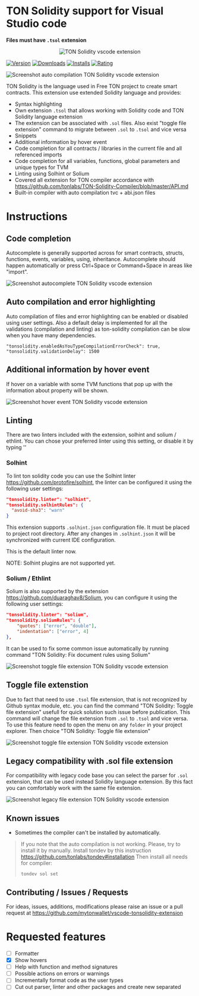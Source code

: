 # TON Solidity support for Visual Studio code

**Files must have `.tsol` extension**

<div align="center">
  <img src="./images/icon.png" title="TON Solidity vscode extension">
</div>

[![Version](https://vsmarketplacebadge.apphb.com/version/mytonwallet.ton-solidity-extension.svg)](https://marketplace.visualstudio.com/items?itemName=mytonwallet.ton-solidity-extension)  [![Downloads](https://vsmarketplacebadge.apphb.com/downloads/mytonwallet.ton-solidity-extension.svg)](https://marketplace.visualstudio.com/items?itemName=mytonwallet.ton-solidity-extension) [![Installs](https://vsmarketplacebadge.apphb.com/installs/mytonwallet.ton-solidity-extension.svg)](https://marketplace.visualstudio.com/items?itemName=mytonwallet.ton-solidity-extension) [![Rating](https://vsmarketplacebadge.apphb.com/rating-star/mytonwallet.solidity.svg)](https://marketplace.visualstudio.com/items?itemName=mytonwallet.ton-solidity-extension#review-details)

![Screenshot auto compilation TON Solidity vscode extension](images/auto_compilation.gif)

TON Solidity is the language used in Free TON project to create smart contracts.
This extension use extended Solidity language and provides: 

* Syntax highlighting
* Own extension `.tsol` that allows working with Solidity code and TON Solidity language extension
* The extension can be associated with `.sol` files. Also exist "toggle file extension" command to migrate between `.sol` to `.tsol` and vice versa
* Snippets 
* Additional information by hover event
* Code completion for all contracts / libraries in the current file and all referenced imports
* Code completion for all variables, functions, global parameters and unique types for TVM
* Linting using Solhint or Solium
* Covered all extension for TON compiler accordance with https://github.com/tonlabs/TON-Solidity-Compiler/blob/master/API.md
* Built-in compiler with auto compilation tvc + abi.json files

# Instructions

## Code completion

Autocomplete is generally supported across for smart contracts, structs, functions, events, variables, using, inheritance. Autocomplete should happen automatically or press Ctrl+Space or Command+Space in areas like "import".

![Screenshot autocomplete TON Solidity vscode extension](images/autocomple.gif)

## Auto compilation and error highlighting

Auto compilation of files and error highlighting can be enabled or disabled using user settings. Also a default delay is implemented for all the validations (compilation and linting) as ton-solidity compilation can be slow when you have many dependencies.

```
"tonsolidity.enabledAsYouTypeCompilationErrorCheck": true,
"tonsolidity.validationDelay": 1500
```

## Additional information by hover event

If hover on a variable with some TVM functions that pop up with the information about property will be shown.

![Screenshot hover event TON Solidity vscode extension](images/hover.gif)

## Linting

There are two linters included with the extension, solhint and solium / ethlint. You can chose your preferred linter using this setting, or disable it by typing ''

### Solhint

To lint ton solidity code you can use the Solhint linter https://github.com/protofire/solhint, the linter can be configured it using the following user settings:

```json
"tonsolidity.linter": "solhint",
"tonsolidity.solhintRules": {
  "avoid-sha3": "warn"
}
```

This extension supports `.solhint.json` configuration file. It must be placed to project root 
directory. After any changes in `.solhint.json` it will be synchronized with current IDE 
configuration. 

This is the default linter now.

NOTE: Solhint plugins are not supported yet.

### Solium / Ethlint

Solium is also supported by the extension https://github.com/duaraghav8/Solium, you can configure it using the following user settings:

```json
"tonsolidity.linter": "solium",
"tonsolidity.soliumRules": {
    "quotes": ["error", "double"],
    "indentation": ["error", 4]
},
```

It can be used to fix some common issue automatically by running command "TON Solidity: Fix document rules using Solium"

![Screenshot toggle file extension TON Solidity vscode extension](images/autofix-solium.gif)

## Toggle file extenstion

Due to fact that need to use `.tsol` file extension, that is not recognized by Github syntax module, etc. you can find the command "TON Solidity: Toggle file extension" usefull for quick solution such issue before publication. This command will change the file extension from `.sol` to `.tsol` and vice versa.
To use this feature need to open the menu on any `folder` in your project explorer. Then choice "TON Solidity: Toggle file extension"

![Screenshot toggle file extension TON Solidity vscode extension](images/toggle-file-extension.gif)

## Legacy compatibility with .sol file extension

For compatibility with legacy code base you can select the parser for `.sol` extension, that can be used instead Solidity language extension. By this fact you can comfortably work with the same file extension.

![Screenshot legacy file extension TON Solidity vscode extension](images/legacy-file-extension.gif)

## Known issues

* Sometimes the compiler can't be installed by automatically.

> If you note that the auto compilation is not working. Please, try to install it by manually.
> Install tondev by this instruction https://github.com/tonlabs/tondev#installation
> Then install all needs for compiler:
> ```
> tondev sol set
> ```

## Contributing / Issues / Requests

For ideas, issues, additions, modifications please raise an issue or a pull request at https://github.com/mytonwallet/vscode-tonsolidity-extension

# Requested features

- [ ] Formatter
- [x] Show hovers
- [ ] Help with function and method signatures
- [ ] Possible actions on errors or warnings
- [ ] Incrementally format code as the user types
- [ ] Cut out parser, linter and other packages and create new separated
